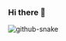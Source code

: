 ### Hi there 👋

<!--
**YiXiaoBaiLP/YiXiaoBaiLP** is a ✨ _special_ ✨ repository because its `README.md` (this file) appears on your GitHub profile.

Here are some ideas to get you started:

- 🔭 I’m currently working on ...
- 🌱 I’m currently learning ...
- 👯 I’m looking to collaborate on ...
- 🤔 I’m looking for help with ...
- 💬 Ask me about ...
- 📫 How to reach me: ...
- 😄 Pronouns: ...
- ⚡ Fun fact: ...
-->
<picture>
  <source media="(prefers-color-scheme: dark)" srcset="https://raw.githubusercontent.com/YiXiaoBaiLP/YiXiaoBaiLP/output/github-contribution-grid-snake-dark.svg" />
  <source media="(prefers-color-scheme: light)" srcset="https://raw.githubusercontent.com/YiXiaoBaiLP/YiXiaoBaiLP/output/github-contribution-grid-snake.svg" />
  <img alt="github-snake" src="github-snake.svg" />
</picture>
